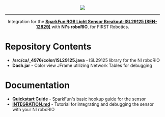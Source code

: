 <div align="center"><img src="http://i.imgur.com/kMnwB2H.png"/></div>
<hr>

<div align="center">Integration for the <b><a href="https://www.sparkfun.com/products/12829">SparkFun RGB Light Sensor Breakout-ISL29125 (SEN-12829)</a></b> with <b>NI's roboRIO</b>, for FIRST Robotics.</div>

<h1>Repository Contents</h1>
<ul>
    <li><b>/src/ca/_4976/color/ISL29125.java</b> - ISL29125 library for the NI roboRIO</li>
    <li><b>Dash.jar</b> - Color view JFrame utilizing Network Tables for debugging</li>
</ul>

<h1>Documentation</h1>
<ul>
    <li><b><a href="https://learn.sparkfun.com/tutorials/isl29125-rgb-light-sensor-hookup-guide">Quickstart Guide</a></b> - SparkFun's basic hookup guide for the sensor</li>
    <li><b><a href="">INTEGRATION.md</a></b> - Tutorial for integrating and debugging the sensor with your NI roboRIO</li>
</ul>